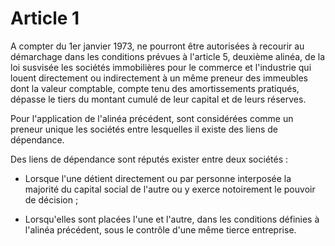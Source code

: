 # Article 1

A compter du 1er janvier 1973, ne pourront être autorisées à recourir au démarchage dans les conditions prévues à l'article 5, deuxième alinéa, de la loi susvisée les sociétés immobilières pour le commerce et l'industrie qui louent directement ou indirectement à un même preneur des immeubles dont la valeur comptable, compte tenu des amortissements pratiqués, dépasse le tiers du montant cumulé de leur capital et de leurs réserves.

Pour l'application de l'alinéa précédent, sont considérées comme un preneur unique les sociétés entre lesquelles il existe des liens de dépendance.

Des liens de dépendance sont réputés exister entre deux sociétés :

- Lorsque l'une détient directement ou par personne interposée la majorité du capital social de l'autre ou y exerce notoirement le pouvoir de décision ;

- Lorsqu'elles sont placées l'une et l'autre, dans les conditions définies à l'alinéa précédent, sous le contrôle d'une même tierce entreprise.
